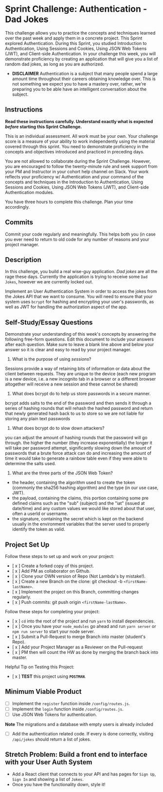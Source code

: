 # Sprint Challenge: Authentication - Dad Jokes

This challenge allows you to practice the concepts and techniques learned over the past week and apply them in a concrete project. This Sprint explored Authentication. During this Sprint, you studied Introduction to Authentication, Using Sessions and Cookies, Using JSON Web Tokens (JWT), and Client-side Authentication. In your challenge this week, you will demonstrate proficiency by creating an application that will give you a list of random dad jokes, as long as you are authorized.

- **DISCLAIMER** Authentication is a subject that many people spend a large amount time throughout their careers obtaining knowledge over. This is not something we expect you to have a mastery over, rather, we're preparing you to be able have an intelligent conversation about the subject.

## Instructions

**Read these instructions carefully. Understand exactly what is expected _before_ starting this Sprint Challenge.**

This is an individual assessment. All work must be your own. Your challenge score is a measure of your ability to work independently using the material covered through this sprint. You need to demonstrate proficiency in the concepts and objectives introduced and practiced in preceding days.

You are not allowed to collaborate during the Sprint Challenge. However, you are encouraged to follow the twenty-minute rule and seek support from your PM and Instructor in your cohort help channel on Slack. Your work reflects your proficiency w/ Authentication and your command of the concepts and techniques in the Introduction to Authentication, Using Sessions and Cookies, Using JSON Web Tokens (JWT), and Client-side Authentication modules.

You have three hours to complete this challenge. Plan your time accordingly.

## Commits

Commit your code regularly and meaningfully. This helps both you (in case you ever need to return to old code for any number of reasons and your project manager.

## Description

In this challenge, you build a real wise-guy application. _Dad jokes_ are all the rage these days. Currently the application is trying to receive some `Dad Jokes`, however we are currently locked out.

Implement an User Authentication System in order to access the jokes from the Jokes API that we want to consume. You will need to ensure that your system uses `bcrypt` for hashing and encrypting your user's passwords, as well as JWT for handling the authorization aspect of the app.

## Self-Study/Essay Questions

Demonstrate your understanding of this week's concepts by answering the following free-form questions. Edit this document to include your answers after each question. Make sure to leave a blank line above and below your answer so it is clear and easy to read by your project manager.

1. What is the purpose of using _sessions_?

Sessions provide a way of retaining bits of information or data about the client between requests. They are unique to the device (each new program is a new device, i.e. a new incognito tab in a browser or a different browser altogether will receive a new session and these cannot be shared)

1. What does bcrypt do to help us store passwords in a secure manner.

bcrypt adds salts to the end of the password and then sends it through a series of hashing rounds that will rehash the hashed password and return that newly generated hash back to us to store so we are not liable for storing any plain text passwords

1. What does bcrypt do to slow down attackers?

you can adjust the amount of hashing rounds that the password will go through. the higher the number (they increase exponentially) the longer it will take per password attempt, significantly slowing down the amount of passwords that a brute force attack can do and increasing the amount of time it would take to generate a rainbow table even if they were able to determine the salts used.

1. What are the three parts of the JSON Web Token?

- the header, containing the algorithm used to create the token (commonly the sha256 hashing algorithm) and the type (in our use case, JWT).
- the payload, containing the claims, this portion containing some pre defined claims such as the "sub" (subject) and the "iat" (issued at date/time) and any custom values we would like stored about that user, often a userId or username.
- the signature, containing the secret which is kept on the backend usually in the environment variables that the server used to properly identify the token as valid.

## Project Set Up

Follow these steps to set up and work on your project:

- [ x ] Create a forked copy of this project.
- [ x ] Add PM as collaborator on Github.
- [ x ] Clone your OWN version of Repo (Not Lambda's by mistake!).
- [ x ] Create a new Branch on the clone: git checkout -b `<firstName-lastName>`.
- [ x ] Implement the project on this Branch, committing changes regularly.
- [ x ] Push commits: git push origin `<firstName-lastName>`.

Follow these steps for completing your project:

- [ x ] `cd` into the root of the project and run `yarn` to install dependencies.
- [ x ] Once you have your `node_modules` go ahead and run `yarn server` or `npm run server` to start your node server.
- [ x ] Submit a Pull-Request to merge <firstName-lastName> Branch into master (student's Repo).
- [ x ] Add your Project Manager as a Reviewer on the Pull-request
- [ x ] PM then will count the HW as done by merging the branch back into master.

Helpful Tip on Testing this Project:

- [ x ] **TEST** this project using **`POSTMAN`**.

## Minimum Viable Product

- [ ] Implement the `register` function inside `/config/routes.js`.
- [ ] Implement the `login` function inside `/config/routes.js`.
- [ ] Use JSON Web Tokens for authentication.

**Note** The migrations and a database with empty users is already included

- [ ] Add the authentication related code. If every is done correctly, visiting `/api/jokes` should return a list of jokes.

## Stretch Problem: Build a front end to interface with your User Auth System

- Add a React client that connects to your API and has pages for `Sign Up`, `Sign In` and showing a list of `Jokes`.
- Once you have the functionality down, style it!
